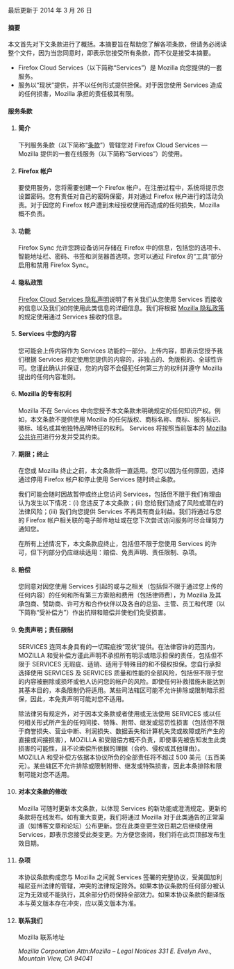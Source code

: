 最后更新于 2014 年 3 月 26 日

#### 摘要

本文首先对下文条款进行了概括。本摘要旨在帮助您了解各项条款，但请务必阅读整个文件，因为当您同意时，即表示您接受所有条款，而不仅是接受本摘要。

- Firefox Cloud Services（以下简称“Services”）是 Mozilla 向您提供的一套服务。
- 服务以“现状”提供，并不以任何形式提供担保。对于因您使用 Services 造成的任何损害，Mozilla 承担的责任极其有限。

#### 服务条款

1. #### 简介

    下列服务条款（以下简称“<u>条款</u>”）管辖您对 Firefox Cloud Services — Mozilla 提供的一套在线服务（以下简称“Services”）的使用。

2. #### Firefox 帐户

    要使用服务，您将需要创建一个 Firefox 帐户。在注册过程中，系统将提示您设置密码。您有责任对自己的密码保密，并对通过 Firefox 帐户进行的活动负责。对于因您的 Firefox 帐户遭到未经授权使用而造成的任何损失，Mozilla 概不负责。

3. #### 功能

    Firefox Sync 允许您跨设备访问存储在 Firefox 中的信息，包括您的选项卡、智能地址栏、密码、书签和浏览器首选项。您可以通过 Firefox 的“工具”部分启用和禁用 Firefox Sync。

4. #### 隐私政策

    [Firefox Cloud Services 隐私声明](http://www.mozilla.org/en-US/privacy/firefox-cloud/)说明了有关我们从您使用 Services 而接收的信息以及我们如何使用此类信息的详细信息。我们将根据 [Mozilla 隐私政策](http://www.mozilla.org/privacy/)的规定使用通过 Services 接收的信息。

5. ####  Services 中您的内容

    您可能会上传内容作为 Services 功能的一部分。上传内容，即表示您授予我们根据 Services 规定使用您提供的内容的，非独占的、免版税的、全球性许可。您谨此确认并保证，您的内容不会侵犯任何第三方的权利并遵守 Mozilla 提出的任何内容准则。

6. #### Mozilla 的专有权利

    Mozilla 不在 Services 中向您授予本文条款未明确规定的任何知识产权。例如，本文条款不提供使用 Mozilla 的任何版权、商标名称、商标、服务标识、徽标、域名或其他独特品牌特征的权利。 Services 将按照当前版本的 [Mozilla 公共许可](http://www.mozilla.org/MPL/)进行分发并受其约束。

7. #### 期限；终止

    在您或 Mozilla 终止之前，本文条款将一直适用。您可以因为任何原因，选择通过停用 Firefox 帐户和停止使用 Services 随时终止条款。

    我们可能会随时因故暂停或终止您访问 Services，包括但不限于我们有理由认为发生以下情况：(i) 您违反了本文条款；(ii) 您给我们造成了风险或潜在的法律风险；(iii) 我们向您提供 Services 不再具有商业利益。我们将通过与您的 Firefox 帐户相关联的电子邮件地址或在您下次尝试访问服务时尽合理努力通知您。

    在所有上述情况下，本文条款应终止，包括但不限于您使用 Services 的许可，但下列部分仍应继续适用：赔偿、免责声明、责任限制、杂项。

8. #### 赔偿

    您同意对因您使用 Services 引起的或与之相关（包括但不限于通过您上传的任何内容）的任何和所有第三方索赔和费用（包括律师费），为 Mozilla 及其承包商、赞助商、许可方和合作伙伴以及各自的总监、主管、员工和代理（以下简称“受补偿方”）作出抗辩和赔偿并使他们免受损害。

9. #### 免责声明；责任限制

     SERVICES 连同本身具有的一切瑕疵按“现状”提供。在法律容许的范围内，MOZILLA 和受补偿方谨此声明不承担所有明示或暗示担保的责任，包括但不限于 SERVICES 无瑕疵、适销、适用于特殊目的和不侵权担保。您自行承担选择使用 SERVICES 及 SERVICES 质量和性能的全部风险，包括但不限于您的内容被删除或损坏或他人访问您的帐户的风险。即使任何补救措施未能达到其基本目的，本条限制仍将适用。某些司法辖区可能不允许排除或限制暗示担保，因此，本免责声明可能对您不适用。

    除法律另有规定外，对于因本文条款或者使用或无法使用 SERVICES 或以任何相关形式所产生的任何间接、特殊、附带、继发或惩罚性损害（包括但不限于商誉损失、营业中断、利润损失、数据丢失和计算机失灵或故障或所产生的直接或间接损害），MOZILLA 和受赔偿方概不负责，即使事先被告知发生此类损害的可能性，且不论索偿所依据的理据（合约、侵权或其他理由）。MOZILLA 和受补偿方依据本协议所负的全部责任将不超过 500 美元（五百美元）。某些辖区不允许排除或限制附带、继发或特殊损害，因此本条排除和限制可能对您不适用。

10. #### 对本文条款的修改

    Mozilla 可随时更新本文条款，以体现 Services 的新功能或澄清规定。更新的条款将在线发布。如有重大变更，我们将通过 Mozilla 对于此类通告的正常渠道（如博客文章和论坛）公布更新。您在此类变更生效日期之后继续使用 Services，即表示您接受此类变更。为方便您查阅，我们将在此页顶部发布生效日期。

11. #### 杂项

    本协议条款构成您与 Mozilla 之间就 Services 签署的完整协议，受美国加利福尼亚州法律的管辖，冲突的法律规定除外。如果本协议条款的任何部分被认定为无效或不能执行，其余部分仍将保持全部效力。如果本协议条款的翻译版本与英文版本存在冲突，应以英文版本为准。

12. #### 联系我们

    Mozilla 联系地址

    <address>
      Mozilla Corporation 
      Attn:Mozilla – Legal Notices 
      331 E. Evelyn Ave., 
      Mountain View, CA 94041 
    </address>
